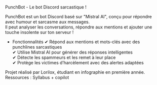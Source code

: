 PunchBot - Le bot Discord sarcastique !

PunchBot est un bot Discord basé sur "Mistral AI", conçu pour répondre avec humour et sarcasme aux messages.  
Il peut analyser les conversations, répondre aux mentions et ajouter une touche insolente sur ton serveur ! 

- Fonctionnalités
✔ Répond aux mentions et mots-clés avec des punchlines sarcastiques  
✔ Utilise Mistral AI pour générer des réponses intelligentes  
✔ Détecte les spammeurs et les remet à leur place  
✔ Protège les victimes d’harcèlement avec des alertes adaptées  

Projet réalisé par Lorilox, étudiant en infographie en première année. 
Ressources : Syllabus + copilot

